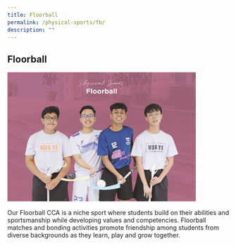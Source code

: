```yaml
---
title: Floorball
permalink: /physical-sports/fb/
description: ""
---
```

## Floorball

<img src="/images/CCA-10.jpg" style="width:85%">

Our Floorball CCA is a niche sport where students build on their abilities and sportsmanship while developing values and competencies. Floorball matches and bonding activities promote friendship among students from diverse backgrounds as they learn, play and grow together.